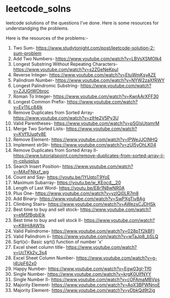 # leetcode_solns
leetcode solutions of the questions I've done.
Here is some resources for understandging the problems.

Here is the resources of the problems:-
1)  Two Sum- https://www.studytonight.com/post/leetcode-solution-2-sum-problem
2)  Add Two Numbers- https://www.youtube.com/watch?v=LBVsXSMOIk4
3)  Longest Substring Without Repeating Characters- https://www.youtube.com/watch?v=s2ZGeNeKpuI
4)  Reverse Integer- https://www.youtube.com/watch?v=EtuWmKsyAZE
5)  Palindrom Number- https://www.youtube.com/watch?v=NYW2zaXfRWY
6)  Longest Palindromic Substring- https://www.youtube.com/watch?v=ZJUGtWObroc
7)  Roman To Integer- https://www.youtube.com/watch?v=KwrAArXFF30
8)  Longest Common Prefix- https://www.youtube.com/watch?v=Ev11iLc84lk
9)  Remove Duplicates from Sorted Array- https://www.youtube.com/watch?v=zIHe2V5Py3U
10) Valid Parentheses- https://www.youtube.com/watch?v=pSGlsUtqmrM
11) Merge Two Sorted Lists- https://www.youtube.com/watch?v=KVf1Uuqfv8E
12) Remove Element- https://www.youtube.com/watch?v=IPWeJJClNHQ
13) Implement strStr- https://www.youtube.com/watch?v=zUl5yOhLK04
14) Remove Duplicates from Sorted Array  II- https://www.tutorialspoint.com/remove-duplicates-from-sorted-array-ii-in-cplusplus
15) Search Insert Position- https://www.youtube.com/watch?v=MAxFNkxf_wg
16) Count and Say- https://youtu.be/1YUqtoT9YoE
17) Maximum Subarray- https://youtu.be/w_KEocd__20
18) Length of Last Word- https://youtu.be/E8r1N8wNR0A
19) Plus One- https://www.youtube.com/watch?v=yzlQj0LR7m8
20) Add Binary- https://www.youtube.com/watch?v=SwPXgTiv8Ag
21) Climbing Stairs- https://www.youtube.com/watch?v=AWezsCJDHSk
22) Best time to buy and sell stock- https://www.youtube.com/watch?v=eMSfBgbiEjk
23) Best time to buy and sell stock II- https://www.youtube.com/watch?v=K8iHi8AW1ls
24) Valid Palindrome- https://www.youtube.com/watch?v=028pTf2kBFI 
25) Valid Palindrom ii- https://www.youtube.com/watch?v=wTaJp8_bSLQ
26) Sqrt(x)- Basic sqrt() function of number 'x'
27) Excel sheet column title- https://www.youtube.com/watch?v=UcTKk2y_3s4
28) Excel Sheet Column Number- https://www.youtube.com/watch?v=g-l4UpF62x0
29) Happy Number- https://www.youtube.com/watch?v=Egw03gI-Tf0
30) Single Number- https://www.youtube.com/watch?v=krgK0UlfNYY
31) Single Number II- https://www.youtube.com/watch?v=cOFAmaMBVps
32) Majority Element- https://www.youtube.com/watch?v=AoX3BPWNnoE
33) Majority Element- https://www.youtube.com/watch?v=yDbkQd9t2ig
